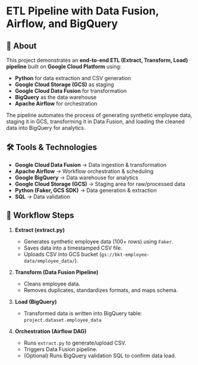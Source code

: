 # ETL Pipeline with Data Fusion, Airflow, and BigQuery

## 📌 About
This project demonstrates an **end-to-end ETL (Extract, Transform, Load) pipeline** built on **Google Cloud Platform** using:
- **Python** for data extraction and CSV generation
- **Google Cloud Storage (GCS)** as staging
- **Google Cloud Data Fusion** for transformation
- **BigQuery** as the data warehouse
- **Apache Airflow** for orchestration

The pipeline automates the process of generating synthetic employee data, staging it in GCS, transforming it in Data Fusion, and loading the cleaned data into BigQuery for analytics.


## 🛠️ Tools & Technologies
- **Google Cloud Data Fusion** → Data ingestion & transformation  
- **Apache Airflow** → Workflow orchestration & scheduling  
- **Google BigQuery** → Data warehouse for analytics  
- **Google Cloud Storage (GCS)** → Staging area for raw/processed data  
- **Python (Faker, GCS SDK)** → Data generation & extraction  
- **SQL** → Data validation  

## 🔄 Workflow Steps
1. **Extract (extract.py)**  
   - Generates synthetic employee data (100+ rows) using `Faker`.  
   - Saves data into a timestamped CSV file.  
   - Uploads CSV into GCS bucket (`gs://bkt-employee-data/employee_data/`).  

2. **Transform (Data Fusion Pipeline)**  
   - Cleans employee data.  
   - Removes duplicates, standardizes formats, and maps schema.  

3. **Load (BigQuery)**  
   - Transformed data is written into BigQuery table:  
     `project.dataset.employee_data`  

4. **Orchestration (Airflow DAG)**  
   - Runs `extract.py` to generate/upload CSV.  
   - Triggers Data Fusion pipeline.  
   - (Optional) Runs BigQuery validation SQL to confirm data load.  


